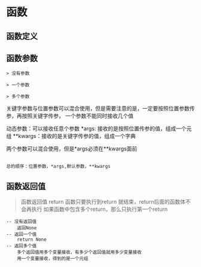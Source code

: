 # 函数


##  函数定义


## 函数参数

	> 没有参数
	
	> 一个参数
	
	> 多个参数
	

关键字参数与位置参数可以混合使用，但是需要注意的是，一定要按照位置参数传参，再按照关键字传参，
一个参数不能同时接收几个值

动态参数：可以接收任意个参数
*args: 接收的是按照位置传参的值，组成一个元组
**kwargs：接收的是关键字传参的值，组成一个字典

两个参数可以混合使用，但是*args必须在**kwargs面前
```

总的顺序：位置参数，*args,默认参数，**kwargs

```
## 函数返回值
	

> 函数返回值   return
  函数只要执行到return 就结束，return后面的函数体不会再执行
  如果函数中包含多个return，那么只执行第一个return

	-- 没有返回值   
		返回None
	-- 返回一个值   
		return None
	-- 返回多个值   
		多个返回值用多个变量接收，有多少个返回值就用多少变量接收
	    用一个变量接收，得到的是一个元组

